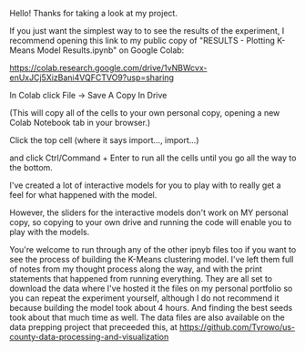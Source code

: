 Hello! Thanks for taking a look at my project.

If you just want the simplest way to to see the results of the experiment, I recommend 
opening this link to my public copy of "RESULTS - Plotting K-Means Model Results.ipynb" on Google Colab:

https://colab.research.google.com/drive/1vNBWcvx-enUxJCj5XizBani4VQFCTVO9?usp=sharing


In Colab click File -> Save A Copy In Drive

  (This will copy all of the cells to your own personal copy, opening a new Colab Notebook tab in your browser.)

Click the top cell (where it says import..., import...) 

and click Ctrl/Command + Enter to run all the cells until you go all the way to the bottom.

I've created a lot of interactive models for you to play with to really get a feel for what happened with the model.

However, the sliders for the interactive models don't work on MY personal copy, so copying to your own drive and running the code will enable you to play with the models.


You're welcome to run through any of the other ipnyb files too if you want to see the process of building the K-Means clustering model. I've left them full of notes from my thought process along the way, and with the print statements that happened from running everything. 
They are all set to download the data where I've hosted it the files on my personal portfolio so you can repeat the experiment yourself, although I do not recommend it because building the model took about 4 hours. And finding the best seeds took about that much time as well.
The data files are also available on the data prepping project that preceeded this, at https://github.com/Tyrowo/us-county-data-processing-and-visualization
